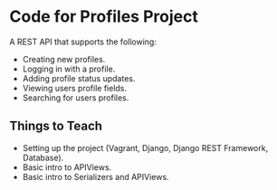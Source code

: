 # Code for Profiles Project #

A REST API that supports the following:

 * Creating new profiles.
 * Logging in with a profile.
 * Adding profile status updates.
 * Viewing users profile fields.
 * Searching for users profiles.

## Things to Teach ##

 * Setting up the project (Vagrant, Django, Django REST Framework, Database).
 * Basic intro to APIViews.
 * Basic intro to Serializers and APIViews.
